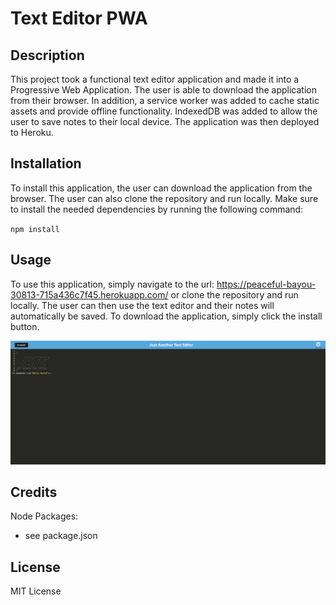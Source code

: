 # Text Editor PWA

## Description

This project took a functional text editor application and made it into a Progressive Web Application.  The user is able to download the application from their browser. In addition, a service worker was added to cache static assets and provide offline functionality.  IndexedDB was added to allow the user to save notes to their local device.  The application was then deployed to Heroku.

## Installation

To install this application, the user can download the application from the browser.  The user can also clone the repository and run locally. Make sure to install the needed dependencies by running the following command:

`npm install`

## Usage

To use this application, simply navigate to the url: https://peaceful-bayou-30813-715a436c7f45.herokuapp.com/ or clone the repository and run locally.  The user can then use the text editor and their notes will automatically be saved. To download the application, simply click the install button.


![alt text](/assets/images/screenshot.png)


## Credits

Node Packages:
* see package.json

## License

MIT License